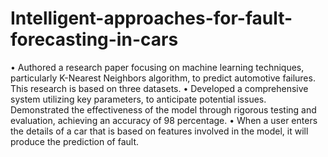 # Intelligent-approaches-for-fault-forecasting-in-cars
• Authored a research paper focusing on machine learning techniques, particularly K-Nearest Neighbors
algorithm, to predict automotive failures. This research is based on three datasets.
• Developed a comprehensive system utilizing key parameters, to anticipate potential issues. Demonstrated the
effectiveness of the model through rigorous testing and evaluation, achieving an accuracy of 98 percentage.
• When a user enters the details of a car that is based on features involved in the model, it will produce the
prediction of fault.
